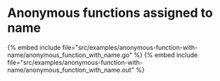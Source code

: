 # Anonymous functions assigned to name

{% embed include file="src/examples/anonymous-function-with-name/anonymous_function_with_name.go" %}
{% embed include file="src/examples/anonymous-function-with-name/anonymous_function_with_name.out" %}


